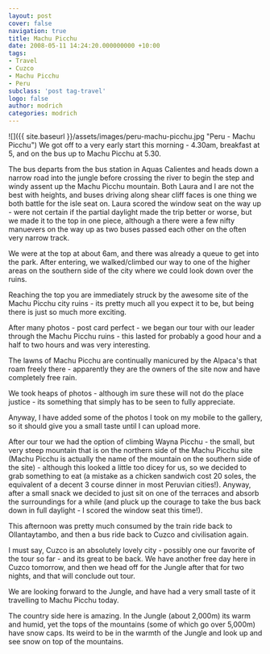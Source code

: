 ```yaml
---
layout: post
cover: false
navigation: true
title: Machu Picchu
date: 2008-05-11 14:24:20.000000000 +10:00
tags: 
- Travel
- Cuzco
- Machu Picchu
- Peru
subclass: 'post tag-travel'
logo: false
author: modrich
categories: modrich
---
```

![]({{ site.baseurl }}/assets/images/peru-machu-picchu.jpg "Peru - Machu Picchu")
We got off to a very early start this morning - 4.30am, breakfast at 5, and on the bus up to Machu Picchu at 5.30.

The bus departs from the bus station in Aquas Calientes and heads down a narrow road into the jungle before crossing the river to begin the step and windy assent up the Machu Picchu mountain. Both Laura and I are not the best with heights, and buses driving along shear cliff faces is one thing we both battle for the isle seat on. Laura scored the window seat on the way up - were not certain if the partial daylight made the trip better or worse, but we made it to the top in one piece, although a there were a few nifty manuevers on the way up as two buses passed each other on the often very narrow track.

We were at the top at about 6am, and there was already a queue to get into the park. After entering, we walked/climbed our way to one of the higher areas on the southern side of the city where we could look down over the ruins.

Reaching the top you are immediately struck by the awesome site of the Machu Picchu city ruins - its pretty much all you expect it to be, but being there is just so much more exciting.

After many photos - post card perfect - we began our tour with our leader through the Machu Picchu ruins - this lasted for probably a good hour and a half to two hours and was very interesting.

The lawns of Machu Picchu are continually manicured by the Alpaca's that roam freely there - apparently they are the owners of the site now and have completely free rain.

We took heaps of photos - although im sure these will not do the place justice - its something that simply has to be seen to fully appreciate.

Anyway, I have added some of the photos I took on my mobile to the gallery, so it should give you a small taste until I can upload more.

After our tour we had the option of climbing Wayna Picchu - the small, but very steep mountain that is on the northern side of the Machu Picchu site (Machu Picchu is actually the name of the mountain on the southern side of the site) - although this looked a little too dicey for us, so we decided to grab something to eat (a mistake as a chicken sandwich cost 20 soles, the equivalent of a decent 3 course dinner in most Peruvian cities!). Anyway, after a small snack we decided to just sit on one of the terraces and absorb the surroundings for a while (and pluck up the courage to take the bus back down in full daylight - I scored the window seat this time!).

This afternoon was pretty much consumed by the train ride back to Ollantaytambo, and then a bus ride back to Cuzco and civilisation again.

I must say, Cuzco is an absolutely lovely city - possibly one our favorite of the tour so far - and its great to be back. We have another free day here in Cuzco tomorrow, and then we head off for the Jungle after that for two nights, and that will conclude out tour.

We are looking forward to the Jungle, and have had a very small taste of it travelling to Machu Picchu today.

The country side here is amazing. In the Jungle (about 2,000m) its warm and humid, yet the tops of the mountains (some of which go over 5,000m) have snow caps. Its weird to be in the warmth of the Jungle and look up and see snow on top of the mountains.

